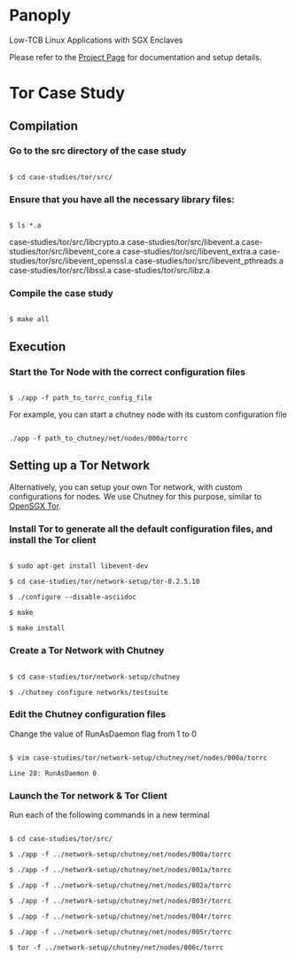 # Panoply
Low-TCB Linux Applications with SGX Enclaves

Please refer to the [Project Page](https://shwetasshinde24.github.io/Panoply) for documentation and setup details.

# Tor Case Study	

## Compilation

### Go to the src directory of the case study 

<code>
$ cd case-studies/tor/src/
</code>

### Ensure that you have all the necessary library files:

<code>
$ ls *.a
</code>

case-studies/tor/src/libcrypto.a
case-studies/tor/src/libevent.a
case-studies/tor/src/libevent_core.a
case-studies/tor/src/libevent_extra.a
case-studies/tor/src/libevent_openssl.a
case-studies/tor/src/libevent_pthreads.a
case-studies/tor/src/libssl.a
case-studies/tor/src/libz.a

### Compile the case study

<code>
$ make all
</code>

## Execution

### Start the Tor Node with the correct configuration files

<code>
$ ./app -f path_to_torrc_config_file
</code>

For example, you can start a chutney node with its custom configuration file

<code>
./app -f path_to_chutney/net/nodes/000a/torrc
</code>

## Setting up a Tor Network

Alternatively, you can setup your own Tor network, with custom configurations for nodes. We use Chutney for this purpose, similar to [OpenSGX Tor](https://github.com/sslab-gatech/opensgx/tree/master/Tor).  

### Install Tor to generate all the default configuration files, and install the Tor client

<code>
$ sudo apt-get install libevent-dev 
</code>

<code>
$ cd case-studies/tor/network-setup/tor-0.2.5.10
</code>

<code>
$ ./configure --disable-asciidoc
</code>

<code>
$ make
</code>

<code>
$ make install
</code>

### Create a Tor Network with Chutney

<code>
$ cd case-studies/tor/network-setup/chutney
</code>

<code>
$ ./chutney configure networks/testsuite
</code>

### Edit the Chutney configuration files
Change the value of RunAsDaemon flag from 1 to 0

<code>
$ vim case-studies/tor/network-setup/chutney/net/nodes/000a/torrc
</code>

<code>
Line 28: RunAsDaemon 0
</code>

### Launch the Tor network & Tor Client

Run each of the following commands in a new terminal

<code>
$ cd case-studies/tor/src/
</code>

<code>
$ ./app -f ../network-setup/chutney/net/nodes/000a/torrc
</code>

<code>
$ ./app -f ../network-setup/chutney/net/nodes/001a/torrc
</code>

<code>
$ ./app -f ../network-setup/chutney/net/nodes/002a/torrc
</code>

<code>
$ ./app -f ../network-setup/chutney/net/nodes/003r/torrc
</code>

<code>
$ ./app -f ../network-setup/chutney/net/nodes/004r/torrc
</code>

<code>
$ ./app -f ../network-setup/chutney/net/nodes/005r/torrc
</code>

<code>
$ tor -f ../network-setup/chutney/net/nodes/006c/torrc
</code>
